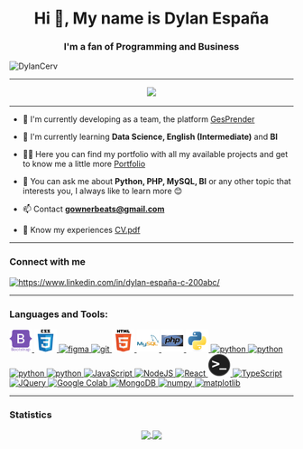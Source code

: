 <h1 align="center">Hi 👋, My name is  Dylan España</h1>

<h3 align="center">I'm a fan of Programming and Business</h3>

<p align="left"> <img src="https://komarev.com/ghpvc/?username=DylanCerv&label=Profile%20views&color=0e75b6&style=flat" alt="DylanCerv" /> </p>

---

<p align="center"> 
    <img src="https://www.aauniv.com/s/blog/wp-content/uploads/2022/03/lenguajes-de-programacion-1024x572.jpeg" />
    
<!--     <a href="https://github.com/ryo-ma/github-profile-trophy"><img src="https://github-profile-trophy.vercel.app/?username=DylanCerv&no-frame=true&column=6" alt="DylanCerv" /></a>  -->

</p>







---

- 🔭 I'm currently developing as a team, the platform [GesPrender](https://gesprender.com)

- 🌱 I'm currently learning **Data Science, English (Intermediate)** and **BI**

- 👨‍💻 Here you can find my portfolio with all my available projects and get to know me a little more [Portfolio](https://portafoliodylangowner.000webhostapp.com)

- 💬 You can ask me about **Python, PHP, MySQL, BI** or any other topic that interests you, I always like to learn more 😊

- 📫 Contact **gownerbeats@gmail.com**

- 📄 Know my experiences [CV.pdf](https://portafoliodylangowner.000webhostapp.com/PDFs/CV-b-(English).pdf)

---

<h3 align="left">Connect with me</h3>
<p align="left">
<a href="https://www.linkedin.com/in/dylan-españa-c-200abc/" target="blank"><img align="center" src="https://raw.githubusercontent.com/rahuldkjain/github-profile-readme-generator/master/src/images/icons/Social/linked-in-alt.svg" alt="https://www.linkedin.com/in/dylan-españa-c-200abc/" height="30" width="40" /></a>
</p>

---

<h3 align="left">Languages and Tools:</h3>
<p align="left">
    <a href="https://getbootstrap.com" target="_blank" rel="noreferrer">
        <img src="https://raw.githubusercontent.com/devicons/devicon/master/icons/bootstrap/bootstrap-plain-wordmark.svg" alt="bootstrap" width="40"/>
    </a>
    <a href="https://www.w3schools.com/css/" target="_blank" rel="noreferrer">
        <img src="https://raw.githubusercontent.com/devicons/devicon/master/icons/css3/css3-original-wordmark.svg" alt="css3" width="40" height="40"/>
    </a>
    <a href="https://www.figma.com/" target="_blank" rel="noreferrer">
        <img src="https://www.vectorlogo.zone/logos/figma/figma-icon.svg" alt="figma" width="40" height="40"/>
    </a>
    <a href="https://git-scm.com/" target="_blank" rel="noreferrer"> <img src="https://www.vectorlogo.zone/logos/git-scm/git-scm-icon.svg" alt="git" width="40" height="40"/>
    </a>
    <a href="https://www.w3.org/html/" target="_blank" rel="noreferrer">
        <img src="https://raw.githubusercontent.com/devicons/devicon/master/icons/html5/html5-original-wordmark.svg" alt="html5" width="40" height="40"/>
    </a>
    <a href="https://www.mysql.com/" target="_blank" rel="noreferrer">
        <img src="https://raw.githubusercontent.com/devicons/devicon/master/icons/mysql/mysql-original-wordmark.svg" alt="mysql" width="40" height="40"/>
    </a>
    <a href="https://www.php.net" target="_blank" rel="noreferrer">
        <img src="https://raw.githubusercontent.com/devicons/devicon/master/icons/php/php-original.svg" alt="php" width="40" height="40"/>
    </a>
    <a href="https://www.python.org" target="_blank" rel="noreferrer">
        <img src="https://raw.githubusercontent.com/devicons/devicon/master/icons/python/python-original.svg" alt="python" width="40" height="40"/>
    </a>
    <a href="https://trello.com" target="_blank" rel="noreferrer">
        <img src="https://cdn.icon-icons.com/icons2/836/PNG/512/Trello_icon-icons.com_66775.png" alt="python" width="40" height="40"/>
    </a>
    <a href="https://laravel.com" target="_blank" rel="noreferrer">
        <img src="https://laravel.com/img/logomark.min.svg" alt="python" width="40" height="40"/>
    </a>
    <a href="https://getcomposer.org" target="_blank" rel="noreferrer">
        <img src="https://getcomposer.org/img/logo-composer-transparent.png" alt="python" width="40" height="40"/>
    </a>
    <a href="https://wordpress.com/" target="_blank" rel="noreferrer">
        <img src="https://upload.wikimedia.org/wikipedia/commons/thumb/9/98/WordPress_blue_logo.svg/245px-WordPress_blue_logo.svg.png" alt="python" width="40" height="40"/>
    </a>
    <a href="https://www.javascript.com" target="_blank" rel="noreferrer">
        <img src="https://cdn.icon-icons.com/icons2/2108/PNG/512/javascript_icon_130900.png" alt="JavaScript" width="40" height="40"/>
    </a>
    <a href="https://nodejs.org/en/" target="_blank" rel="noreferrer">
        <img src="https://cdn.icon-icons.com/icons2/2415/PNG/512/nodejs_original_wordmark_logo_icon_146412.png" alt="NodeJS" width="40" height="40"/>
    </a>
    <a href="https://reactjs.org" target="_blank" rel="noreferrer">
        <img src="https://cdn.icon-icons.com/icons2/2415/PNG/512/react_original_wordmark_logo_icon_146375.png" alt="React" width="40" height="40"/>
    </a>
    <a href="" target="_blank" rel="noreferrer">
        <img src="https://raw.githubusercontent.com/github/explore/80688e429a7d4ef2fca1e82350fe8e3517d3494d/topics/terminal/terminal.png" alt="cmd" width="40" height="40"/>
    </a>
    <a href="https://www.typescriptlang.org" target="_blank" rel="noreferrer">
        <img src="https://cdn.icon-icons.com/icons2/2415/PNG/512/typescript_plain_logo_icon_146316.png" alt="TypeScript" width="40" height="40"/>
    </a>
    <a href="https://jquery.com" target="_blank" rel="noreferrer">
        <img src="https://cdn.icon-icons.com/icons2/2415/PNG/512/jquery_original_wordmark_logo_icon_146447.png" alt="JQuery" width="40" height="40"/>
    </a>
    <a href="https://colab.research.google.com" target="_blank" rel="noreferrer">
        <img src="https://portafoliodylangowner.000webhostapp.com/images/Skills/Google_Colab.png" alt="Google Colab" width="40" height="40"/>
    </a>
    <a href="https://www.mongodb.com/" target="_blank" rel="noreferrer">
        <img src="https://cdn.icon-icons.com/icons2/2415/PNG/512/mongodb_original_wordmark_logo_icon_146425.png" alt="MongoDB" width="40" height="40"/>
    </a>
    <a href="https://numpy.org/" target="_blank" rel="noreferrer">
        <img src="https://portafoliodylangowner.000webhostapp.com/images/Skills/numpy.png" alt="numpy" width="40" height="40"/>
    </a>
    <a href="https://matplotlib.org/" target="_blank" rel="noreferrer">
        <img src="https://portafoliodylangowner.000webhostapp.com/images/Skills/matplotlib.png" alt="matplotlib" width="40" height="40"/>
    </a>
</p>

<!-- --- -->

<!-- ### Contribution Chart -->
<!-- [![Aryan Tripathi's github activity graph](https://activity-graph.herokuapp.com/graph?username=DylanCerv&theme=react-dark)](https://github.com/DylanCerv) -->

---

### Statistics
<!-- <p><img align="left" src="https://github-readme-stats.vercel.app/api?username=DylanCerv&show_icons=true&locale=en" alt="DylanCerv" /></p>
<p><img align="center" src="https://github-readme-stats.vercel.app/api/top-langs?username=DylanCerv&show_icons=true&locale=en&layout=compact" alt="DylanCerv" /></p>
<p>&nbsp;<img align="center" src="https://github-readme-streak-stats.herokuapp.com/?user=DylanCerv&" alt="DylanCerv" /></p> -->
<div align="center">
    <a href="https://github.com/anuraghazra/github-readme-stats">
        <img align="center" src="https://github-readme-stats.vercel.app/api?username=DylanCerv&show_icons=true&count_private=true&theme=nord&line_height=20&count_private=true&include_all_commits=true&hide_border=true" width="480px" />
    </a>
    <a href="https://github.com/anuraghazra/github-readme-stats">
        <img align="center" src="https://github-readme-stats.vercel.app/api/top-langs/?username=DylanCerv&layout=compact&theme=nord&hide_border=true" width="338px" />
    </a>
<div/>

<!-- ---

<div align="center">
    <a href="https://github.com/vn7n24fzkq/github-profile-summary-cards">
        <img align="center" src="https://raw.githubusercontent.com/DylanCerv/DylanCerv/master/profile-summary-card-output/nord_dark/1-repos-per-language.svg" width="270px" />
    </a>
    <a href="https://github.com/vn7n24fzkq/github-profile-summary-cards">
        <img align="center" src="https://raw.githubusercontent.com/DylanCerv/DylanCerv/master/profile-summary-card-output/nord_dark/2-most-commit-language.svg" width="270px" />
    </a>
    <a href="https://github.com/vn7n24fzkq/github-profile-summary-cards">
        <img align="center" src="https://raw.githubusercontent.com/DylanCerv/DylanCerv/master/profile-summary-card-output/nord_dark/4-productive-time.svg" width="270px" />
    </a>
</div> -->
